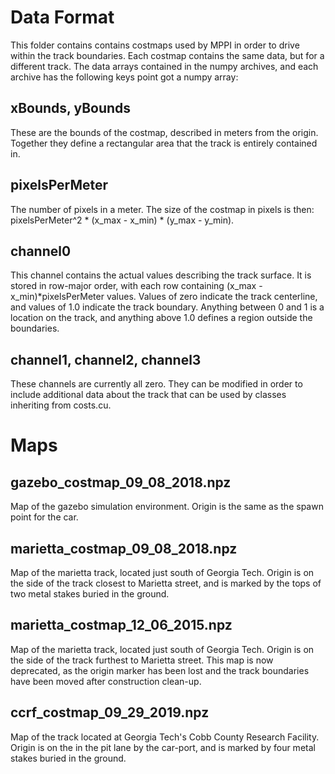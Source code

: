 # Data Format

This folder contains contains costmaps used by MPPI in order to drive within the track boundaries. Each costmap contains the same data, but for a different track. The data arrays contained in the numpy archives, and each archive has the following keys point got a numpy array:

## xBounds, yBounds 
These are the bounds of the costmap, described in meters from the origin. Together they define a rectangular area that the track is entirely contained in.

## pixelsPerMeter
The number of pixels in a meter. The size of the costmap in pixels is then: pixelsPerMeter^2 * (x_max - x_min) * (y_max - y_min).

## channel0 
This channel contains the actual values describing the track surface. It is stored in row-major order, with each row containing (x_max - x_min)*pixelsPerMeter values. Values of zero indicate the track centerline, and values of 1.0 indicate the track boundary. Anything between 0 and 1 is a location on the track, and anything above 1.0 defines a region outside the boundaries.

## channel1, channel2, channel3 
These channels are currently all zero. They can be modified in order to include additional data about the track that can be used by classes inheriting from costs.cu.

# Maps

## gazebo_costmap_09_08_2018.npz
Map of the gazebo simulation environment. Origin is the same as the spawn point for the car.

## marietta_costmap_09_08_2018.npz 
Map of the marietta track, located just south of Georgia Tech. Origin is on the side of the track closest to Marietta street, and is marked by the tops of two metal stakes buried in the ground.

## marietta_costmap_12_06_2015.npz 
Map of the marietta track, located just south of Georgia Tech. Origin is on the side of the track furthest to Marietta street. This map is now deprecated, as the origin marker has been lost and the track boundaries have been moved after construction clean-up. 

## ccrf_costmap_09_29_2019.npz 
Map of the track located at Georgia Tech's Cobb County Research Facility. Origin is on the in the pit lane by the car-port, and is marked by four metal stakes buried in the ground.
